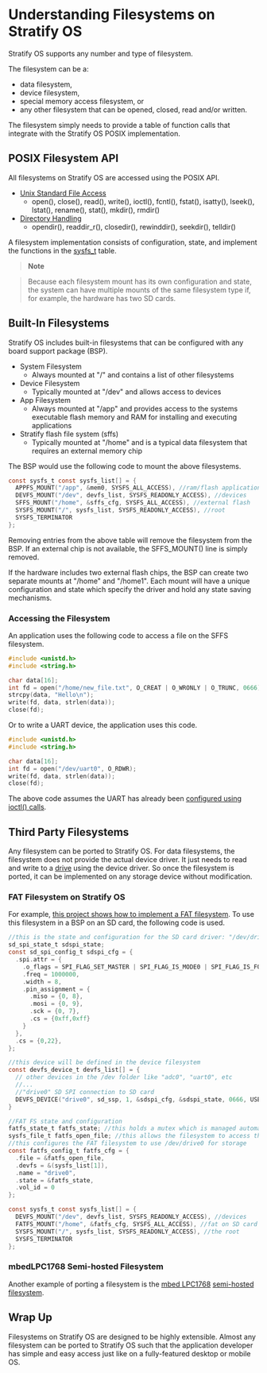 # Understanding Filesystems on Stratify OS

Stratify OS supports any number and type of filesystem. 

The filesystem can be a:

- data filesystem,
- device filesystem,
- special memory access filesystem, or
- any other filesystem that can be opened, closed, read and/or written.

The filesystem simply needs to provide a table of function calls that integrate with the Stratify OS POSIX implementation.

## POSIX Filesystem API

All filesystems on Stratify OS are accessed using the POSIX API.

- [Unix Standard File Access](../StratifyOS/unistd/)
    - open(), close(), read(), write(), ioctl(), fcntl(), fstat(), isatty(), lseek(), lstat(), rename(), stat(), mkdir(), rmdir()
- [Directory Handling](../StratifyOS/directory/)
    - opendir(), readdir_r(), closedir(), rewinddir(), seekdir(), telldir()

A filesystem implementation consists of configuration, state, and implement the functions in the <a href="https://github.com/StratifyLabs/StratifyOS/blob/master/include/sos/fs/sysfs.h" target="_blank">sysfs_t</a> table.

> **Note**

> Because each filesystem mount has its own configuration and state, the system can have multiple mounts of the same filesystem type if, for example, the hardware has two SD cards.


## Built-In Filesystems

Stratify OS includes built-in filesystems that can be configured with any board support package (BSP).

- System Filesystem
    - Always mounted at "/" and contains a list of other filesystems
- Device Filesystem
    - Typically mounted at "/dev" and allows access to devices
- App Filesystem
    - Always mounted at "/app" and provides access to the systems executable flash memory and RAM for installing and executing applications
- Stratify flash file system (sffs)
    - Typically mounted at "/home" and is a typical data filesystem that requires an external memory chip

The BSP would use the following code to mount the above filesystems.

```c
const sysfs_t const sysfs_list[] = {
  APPFS_MOUNT("/app", &mem0, SYSFS_ALL_ACCESS), //ram/flash applications
  DEVFS_MOUNT("/dev", devfs_list, SYSFS_READONLY_ACCESS), //devices
  SFFS_MOUNT("/home", &sffs_cfg, SYSFS_ALL_ACCESS), //external flash
  SYSFS_MOUNT("/", sysfs_list, SYSFS_READONLY_ACCESS), //root
  SYSFS_TERMINATOR
};
```

Removing entries from the above table will remove the filesystem from the BSP. If an external chip is not available, the SFFS_MOUNT() line is simply removed.

If the hardware includes two external flash chips, the BSP can create two separate mounts at "/home" and "/home1". Each mount will have a unique configuration and state which specify the driver and hold any state saving mechanisms.

### Accessing the Filesystem

An application uses the following code to access a file on the SFFS filesystem.

```c
#include <unistd.h>
#include <string.h>

char data[16];
int fd = open("/home/new_file.txt", O_CREAT | O_WRONLY | O_TRUNC, 0666);
strcpy(data, "Hello\n");
write(fd, data, strlen(data));
close(fd);
```

Or to write a UART device, the application uses this code.

```c
#include <unistd.h>
#include <string.h>

char data[16];
int fd = open("/dev/uart0", O_RDWR);
write(fd, data, strlen(data));
close(fd);
```

The above code assumes the UART has already been [configured using ioctl() calls](../Guide-Device-Drivers/).

## Third Party Filesystems

Any filesystem can be ported to Stratify OS. For data filesystems, the filesystem does not provide the actual device driver. It just needs to read and write to a [drive](https://github.com/StratifyLabs/StratifyOS/blob/master/include/sos/dev/drive.h) using the device driver. So once the filesystem is ported, it can be implemented on any storage device without modification.

### FAT Filesystem on Stratify OS

For example, <a href="https://github.com/StratifyLabs/StratifyOS-fatfs" target="_blank">this project shows how to implement a FAT filesystem</a>. To use this filesystem in a BSP on an SD card, the following code is used.

```c
//this is the state and configuration for the SD card driver: "/dev/drive0"
sd_spi_state_t sdspi_state;
const sd_spi_config_t sdspi_cfg = {
  .spi.attr = {
    .o_flags = SPI_FLAG_SET_MASTER | SPI_FLAG_IS_MODE0 | SPI_FLAG_IS_FORMAT_SPI,
    .freq = 1000000,
    .width = 8,
    .pin_assignment = {
      .miso = {0, 8},
      .mosi = {0, 9},
      .sck = {0, 7},
      .cs = {0xff,0xff}
    }
  },
  .cs = {0,22},
};

//this device will be defined in the device filesystem
const devfs_device_t devfs_list[] = {
  // other devices in the /dev folder like "adc0", "uart0", etc
  //...
  //"drive0" SD SPI connection to SD card
  DEVFS_DEVICE("drive0", sd_ssp, 1, &sdspi_cfg, &sdspi_state, 0666, USER_ROOT, S_IFBLK)
}

//FAT FS state and configuration
fatfs_state_t fatfs_state; //this holds a mutex which is managed automatically by the OS
sysfs_file_t fatfs_open_file; //this allows the filesystem to access the device driver
//this configures the FAT filesystem to use /dev/drive0 for storage
const fatfs_config_t fatfs_cfg = {
  .file = &fatfs_open_file,
  .devfs = &(sysfs_list[1]),
  .name = "drive0",
  .state = &fatfs_state,
  .vol_id = 0
};

const sysfs_t const sysfs_list[] = {
  DEVFS_MOUNT("/dev", devfs_list, SYSFS_READONLY_ACCESS), //devices
  FATFS_MOUNT("/home", &fatfs_cfg, SYSFS_ALL_ACCESS), //fat on SD card
  SYSFS_MOUNT("/", sysfs_list, SYSFS_READONLY_ACCESS), //the root
  SYSFS_TERMINATOR
};

```

### mbedLPC1768 Semi-hosted Filesystem

Another example of porting a filesystem is the <a href="https://github.com/StratifyLabs/mbedLPC1768" target="_blank">mbed LPC1768</a> <a href="https://github.com/StratifyLabs/mbedLPC1768/blob/master/src/localfs.h" target="_blank">semi-hosted filesystem</a>.

## Wrap Up

Filesystems on Stratify OS are designed to be highly extensible. Almost any filesystem can be ported to Stratify OS such that the application developer has simple and easy access just like on a fully-featured desktop or mobile OS.


